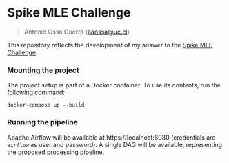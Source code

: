 # Spike MLE Challenge

> Antonio Ossa Guerra (aaossa@uc.cl)

This repository reflects the development of my answer to the [Spike MLE Challenge](https://github.com/SpikeLab-CL/ml-engineer-challenge).


### Mounting the project

The project setup is part of a Docker container. To use its contents, run the following command:

```raw
docker-compose up --build
```


### Running the pipeline

Apache Airflow will be available at https://localhost:8080 (credentials are `airflow` as user and password). A single DAG will be available, representing the proposed processing pipeline.
